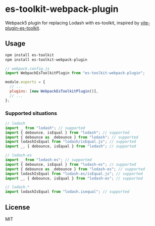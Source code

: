 # es-toolkit-webpack-plugin

Webpack5 plugin for replacing Lodash with es-toolkit, inspired by [vite-plugin-es-toolkit](https://github.com/wojtekmaj/vite-plugin-es-toolkit).

## Usage

```bash
npm install es-toolkit
npm install es-toolkit-webpack-plugin
```

```javascript
// webpack.config.js
import WebpackEsToolkitPlugin from "es-toolkit-webpack-plugin";

module.exports = {
  // ...
  plugins: [new WebpackEsToolkitPlugin()],
  // ...
};
```

### Supported situations

```ts
// lodash
import _ from "lodash"; // supported
import { debounce, isEqual } from "lodash"; // supported
import { debounce as _debounce } from "lodash"; // supported
import lodashIsEqual from "lodash/isEqual.js"; // supported
import _, { debounce, isEqual } from "lodash"; // supported

// lodash-es
import _ from "lodash-es"; // supported
import { debounce, isEqual } from "lodash-es"; // supported
import { debounce as _debounce } from "lodash-es"; // supported
import lodashIsEqual from "lodash-es/isEqual.js"; // supported
import _, { debounce, isEqual } from "lodash-es"; // supported

// lodash.*
import lodashIsEqual from "lodash.isequal"; // supported
```

## License

MIT
